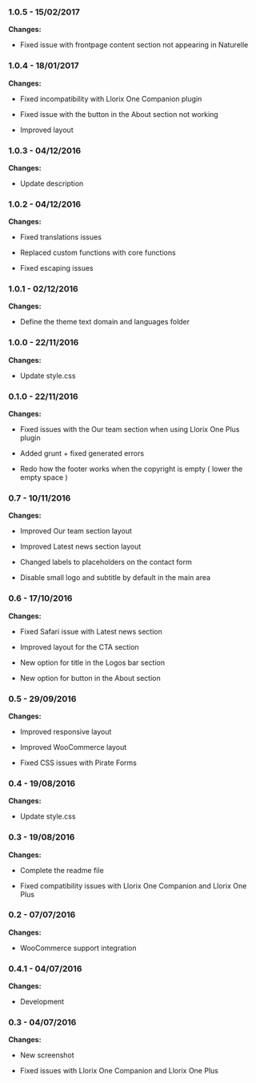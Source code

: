 
### 1.0.5 - 15/02/2017
**Changes:** 
- Fixed issue with frontpage content section not appearing in Naturelle

### 1.0.4 - 18/01/2017
**Changes:** 
- Fixed incompatibility with Llorix One Companion plugin
- Fixed issue with the button in the About section not working
- Improved layout

### 1.0.3 - 04/12/2016
**Changes:** 
- Update description

### 1.0.2 - 04/12/2016
**Changes:** 
- Fixed translations issues
- Replaced custom functions with core functions
- Fixed escaping issues

### 1.0.1 - 02/12/2016
**Changes:** 
- Define the theme text domain and languages folder

### 1.0.0 - 22/11/2016
**Changes:** 
- Update style.css

### 0.1.0 - 22/11/2016
**Changes:** 
- Fixed issues with the Our team section when using Llorix One Plus plugin
- Added grunt + fixed generated errors
- Redo how the footer works when the copyright is empty ( lower the empty space )

### 0.7 - 10/11/2016
**Changes:** 
- Improved Our team section layout
- Improved Latest news section layout
- Changed labels to placeholders on the contact form
- Disable small logo and subtitle by default in the main area

### 0.6 - 17/10/2016
**Changes:** 
- Fixed Safari issue with Latest news section
- Improved layout for the CTA section
- New option for title in the Logos bar section
- New option for button in the About section

### 0.5 - 29/09/2016
**Changes:** 
- Improved responsive layout
- Improved WooCommerce layout
- Fixed CSS issues with Pirate Forms

### 0.4 - 19/08/2016
**Changes:** 
- Update style.css

### 0.3 - 19/08/2016
**Changes:** 
- Complete the readme file
- Fixed compatibility issues with Llorix One Companion and Llorix One Plus

### 0.2 - 07/07/2016
**Changes:** 
- WooCommerce support integration

### 0.4.1 - 04/07/2016
**Changes:** 
- Development

### 0.3 - 04/07/2016
**Changes:** 
- New screenshot
- Fixed issues with Llorix One Companion and Llorix One Plus

